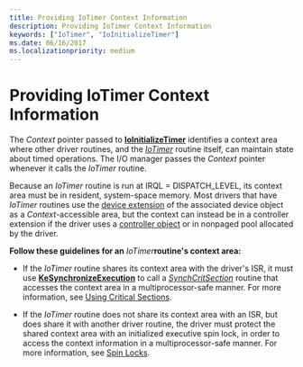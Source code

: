 ```yaml
---
title: Providing IoTimer Context Information
description: Providing IoTimer Context Information
keywords: ["IoTimer", "IoInitializeTimer"]
ms.date: 06/16/2017
ms.localizationpriority: medium
---
```


# Providing IoTimer Context Information





The *Context* pointer passed to [**IoInitializeTimer**](/windows-hardware/drivers/ddi/wdm/nf-wdm-ioinitializetimer) identifies a context area where other driver routines, and the [*IoTimer*](/windows-hardware/drivers/ddi/wdm/nc-wdm-io_timer_routine) routine itself, can maintain state about timed operations. The I/O manager passes the *Context* pointer whenever it calls the *IoTimer* routine.

Because an *IoTimer* routine is run at IRQL = DISPATCH\_LEVEL, its context area must be in resident, system-space memory. Most drivers that have *IoTimer* routines use the [device extension](device-extensions.md) of the associated device object as a *Context*-accessible area, but the context can instead be in a controller extension if the driver uses a [controller object](./introduction-to-controller-objects.md) or in nonpaged pool allocated by the driver.

**Follow these guidelines for an** *IoTimer***routine's context area:**

-   If the *IoTimer* routine shares its context area with the driver's ISR, it must use [**KeSynchronizeExecution**](/windows-hardware/drivers/ddi/wdm/nf-wdm-kesynchronizeexecution) to call a [*SynchCritSection*](/windows-hardware/drivers/ddi/wdm/nc-wdm-ksynchronize_routine) routine that accesses the context area in a multiprocessor-safe manner. For more information, see [Using Critical Sections](using-critical-sections.md).

-   If the *IoTimer* routine does not share its context area with an ISR, but does share it with another driver routine, the driver must protect the shared context area with an initialized executive spin lock, in order to access the context information in a multiprocessor-safe manner. For more information, see [Spin Locks](./introduction-to-spin-locks.md).

 

